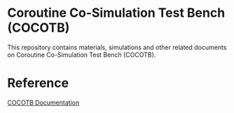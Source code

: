 # Coroutine Co-Simulation Test Bench (COCOTB)
This repository contains materials, simulations and other related documents on Coroutine Co-Simulation Test Bench (COCOTB). 

# Reference
[COCOTB Documentation](https://docs.cocotb.org/en/stable/quickstart.html)
